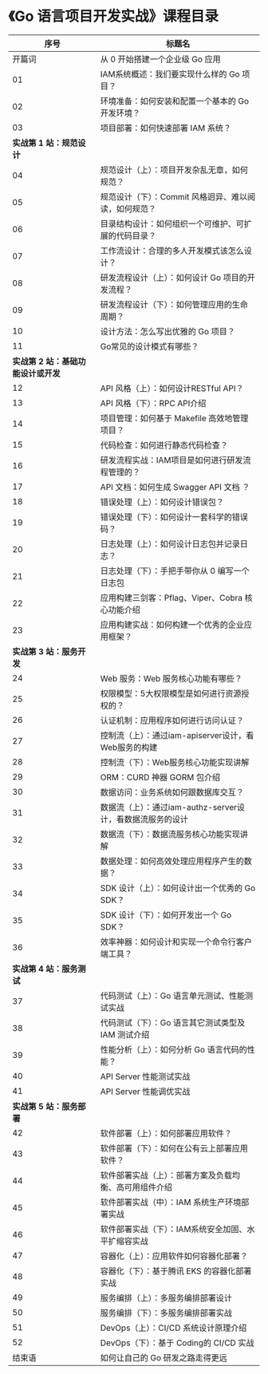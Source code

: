 # 《Go 语言项目开发实战》课程目录

| 序号                                | 标题名                                                     |
| ----------------------------------- | ---------------------------------------------------------- |
| 开篇词                              | 从 0 开始搭建一个企业级 Go 应用                            |
| 01                                  | IAM系统概述：我们要实现什么样的 Go 项目？                  |
| 02                                  | 环境准备：如何安装和配置一个基本的 Go 开发环境？           |
| 03                                  | 项目部署：如何快速部署 IAM 系统？                          |
| **实战第 1 站：规范设计**           |                                                            |
| 04                                  | 规范设计（上）：项目开发杂乱无章，如何规范？               |
| 05                                  | 规范设计（下）：Commit 风格迥异、难以阅读，如何规范？      |
| 06                                  | 目录结构设计：如何组织一个可维护、可扩展的代码目录？       |
| 07                                  | 工作流设计：合理的多人开发模式该怎么设计？                 |
| 08                                  | 研发流程设计（上）：如何设计 Go 项目的开发流程？           |
| 09                                  | 研发流程设计（下）：如何管理应用的生命周期？               |
| 10                                  | 设计方法：怎么写出优雅的 Go 项目？                         |
| 11                                  | Go常见的设计模式有哪些？                                   |
| **实战第 2 站：基础功能设计或开发** |                                                            |
| 12                                  | API 风格（上）：如何设计RESTful API？                      |
| 13                                  | API 风格（下）：RPC API介绍                                |
| 14                                  | 项目管理：如何基于 Makefile 高效地管理项目？               |
| 15                                  | 代码检查：如何进行静态代码检查？                           |
| 16                                  | 研发流程实战：IAM项目是如何进行研发流程管理的？            |
| 17                                  | API 文档：如何生成 Swagger API 文档 ？                     |
| 18                                  | 错误处理（上）：如何设计错误包？                           |
| 19                                  | 错误处理（下）：如何设计一套科学的错误码？                 |
| 20                                  | 日志处理（上）：如何设计日志包并记录日志？                 |
| 21                                  | 日志处理（下）：手把手带你从 0 编写一个日志包              |
| 22                                  | 应用构建三剑客：Pflag、Viper、Cobra 核心功能介绍           |
| 23                                  | 应用构建实战：如何构建一个优秀的企业应用框架？             |
| **实战第 3 站：服务开发**           |                                                            |
| 24                                  | Web 服务：Web 服务核心功能有哪些？                         |
| 25                                  | 权限模型：5大权限模型是如何进行资源授权的？                |
| 26                                  | 认证机制：应用程序如何进行访问认证？                       |
| 27                                  | 控制流（上）：通过iam-apiserver设计，看Web服务的构建       |
| 28                                  | 控制流（下）：Web服务核心功能实现讲解                      |
| 29                                  | ORM：CURD 神器 GORM 包介绍                                 |
| 30                                  | 数据访问：业务系统如何跟数据库交互？                       |
| 31                                  | 数据流（上）：通过iam-authz-server设计，看数据流服务的设计 |
| 32                                  | 数据流（下）：数据流服务核心功能实现讲解                   |
| 33                                  | 数据处理：如何高效处理应用程序产生的数据？                 |
| 34                                  | SDK 设计（上）：如何设计出一个优秀的 Go SDK？              |
| 35                                  | SDK 设计（下）：如何开发出一个 Go SDK？                    |
| 36                                  | 效率神器：如何设计和实现一个命令行客户端工具？             |
| **实战第 4 站：服务测试**           |                                                            |
| 37                                  | 代码测试（上）：Go 语言单元测试、性能测试实战              |
| 38                                  | 代码测试（下）：Go 语言其它测试类型及 IAM 测试介绍         |
| 39                                  | 性能分析（上）：如何分析 Go 语言代码的性能？               |
| 40                                  | API Server 性能测试实战                                    |
| 41                                  | API Server 性能调优实战                                    |
| **实战第 5 站：服务部署**           |                                                            |
| 42                                  | 软件部署（上）：如何部署应用软件？                         |
| 43                                  | 软件部署（下）：如何在公有云上部署应用软件？               |
| 44                                  | 软件部署实战（上）：部署方案及负载均衡、高可用组件介绍     |
| 45                                  | 软件部署实战（中）：IAM 系统生产环境部署实战               |
| 46                                  | 软件部署实战（下）：IAM系统安全加固、水平扩缩容实战        |
| 47                                  | 容器化（上）：应用软件如何容器化部署？                     |
| 48                                  | 容器化（下）：基于腾讯 EKS 的容器化部署实战                |
| 49                                  | 服务编排（上）：多服务编排部署设计                         |
| 50                                  | 服务编排（下）：多服务编排部署实战                         |
| 51                                  | DevOps（上）：CI/CD 系统设计原理介绍                       |
| 52                                  | DevOps（下）：基于 Coding的 CI/CD 实战                     |
| 结束语                              | 如何让自己的 Go 研发之路走得更远                           |

